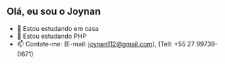 ## Olá, eu sou o Joynan

- 🔭 Estou estudando em casa
- 🌱 Estou estudando PHP
- 📫 Contate-me: (E-mail: joynan112@gmail.com), (Tell: +55 27 99739-0671)
